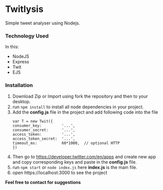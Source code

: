 # Twitlysis
Simple tweet analyser using Nodejs.

### Technology Used

In this: 

* NodeJS
* Express
* Twit
* EJS

### Installation

1. Download Zip or Import using fork the repository and then to your desktop.
2. run  `npm install`  to install all node dependencies in your project.
3. Add the **config.js** file in the project and add following code into the file
    ```
    var T = new Twit({
    consumer_key:         '...',
    consumer_secret:      '...',
    access_token:         '...',
    access_token_secret:  '...',
    timeout_ms:           60*1000,  // optional HTTP  
   })
    ```
4. Then go to https://developer.twitter.com/en/apps and create new app and copy corresponding keys and paste in the **config.js** file.
5. run `npm start` or `node index.js` here **index.js** is the main file.
6. open https://localhost:3000 to see the project


**Feel free to contact for suggestions**
